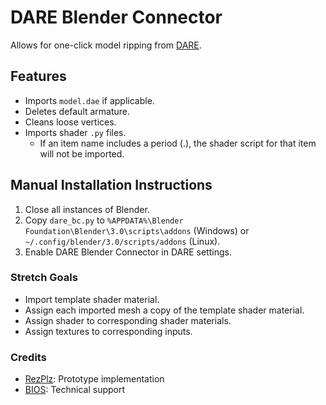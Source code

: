 # DARE Blender Connector

Allows for one-click model ripping from [DARE](https://github.com/Dcai169/Destiny-API-Ripper-Extension).

## Features

* Imports `model.dae` if applicable.
* Deletes default armature.
* Cleans loose vertices.
* Imports shader `.py` files.
  * If an item name includes a period (.), the shader script for that item will not be imported.

## Manual Installation Instructions

1. Close all instances of Blender.
2. Copy `dare_bc.py` to `%APPDATA%\Blender Foundation\Blender\3.0\scripts\addons` (Windows) or `~/.config/blender/3.0/scripts/addons` (Linux).
3. Enable DARE Blender Connector in DARE settings.

### Stretch Goals

* Import template shader material.
* Assign each imported mesh a copy of the template shader material.
* Assign shader to corresponding shader materials.
* Assign textures to corresponding inputs.

### Credits

* [RezPlz](https://github.com/ThickPython): Prototype implementation
* [BIOS](https://github.com/TiredHobgoblin): Technical support
